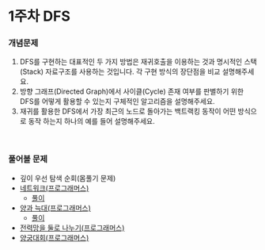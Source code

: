 # 1주차 DFS

### 개념문제
1.	DFS를 구현하는 대표적인 두 가지 방법은 재귀호출을 이용하는 것과 명시적인 스택(Stack) 자료구조를 사용하는 것입니다. 각 구현 방식의 장단점을 비교 설명해주세요.
2.	방향 그래프(Directed Graph)에서 사이클(Cycle) 존재 여부를 판별하기 위한 DFS를 어떻게 활용할 수 있는지 구체적인 알고리즘을 설명해주세요.
3.	재귀를 활용한 DFS에서 가장 최근의 노드로 돌아가는 백트랙킹 동작이 어떤 방식으로 동작 하는지 하나의 예를 들어 설명해주세요.

<br>

### 풀어볼 문제
- 깊이 우선 탐색 순회(몸풀기 문제)
- [네트워크(프로그래머스)](https://school.programmers.co.kr/learn/courses/30/lessons/43162)
    - [풀이](dfs-43162-network.py)
- [양과 늑대(프로그래머스)](https://school.programmers.co.kr/learn/courses/30/lessons/92343)
    - [풀이](dfs_92343_wolf_and_sheep.py)
- [전력망을 둘로 나누기(프로그래머스)](https://school.programmers.co.kr/learn/courses/30/lessons/86971) 
- [양궁대회(프로그래머스)](https://school.programmers.co.kr/learn/courses/30/lessons/92342) 

